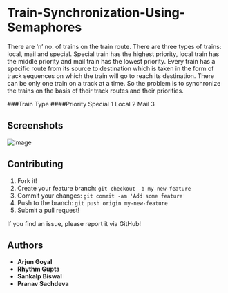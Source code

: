 # Train-Synchronization-Using-Semaphores

There are ‘n’ no. of trains on the train route. There are three types of trains: local, mail and special. Special train has the highest priority, local train has the middle priority and mail train has the lowest priority. Every train has a specific route from its source to destination which is taken in the form of track sequences on which the train will go to reach its destination. There can be only one train on a track at a time. So the problem is to synchronize the trains on the basis of their track routes and their priorities.

###Train Type	####Priority
 Special	      1
 Local         	2
 Mail	          3


## Screenshots

![image](https://user-images.githubusercontent.com/41383322/68530621-e3e4f280-032f-11ea-92e8-8db400587c48.png)

## Contributing

1. Fork it!
2. Create your feature branch: `git checkout -b my-new-feature`
3. Commit your changes: `git commit -am 'Add some feature'`
4. Push to the branch: `git push origin my-new-feature`
5. Submit a pull request!

If you find an issue, please report it via GitHub!

## Authors

* **Arjun Goyal** 
* **Rhythm Gupta** 
* **Sankalp Biswal** 
* **Pranav Sachdeva** 
